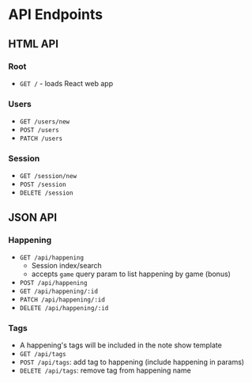 # API Endpoints

## HTML API

### Root

- `GET /` - loads React web app

### Users

- `GET /users/new`
- `POST /users`
- `PATCH /users`

### Session

- `GET /session/new`
- `POST /session`
- `DELETE /session`

## JSON API

### Happening

- `GET /api/happening`
  - Session index/search
  - accepts `game` query param to list happening by game (bonus)
- `POST /api/happening`
- `GET /api/happening/:id`
- `PATCH /api/happening/:id`
- `DELETE /api/happening/:id`

### Tags

- A happening's tags will be included in the note show template
- `GET /api/tags`
- `POST /api/tags`: add tag to happening (include happening in params)
- `DELETE /api/tags`: remove tag from happening
  name

